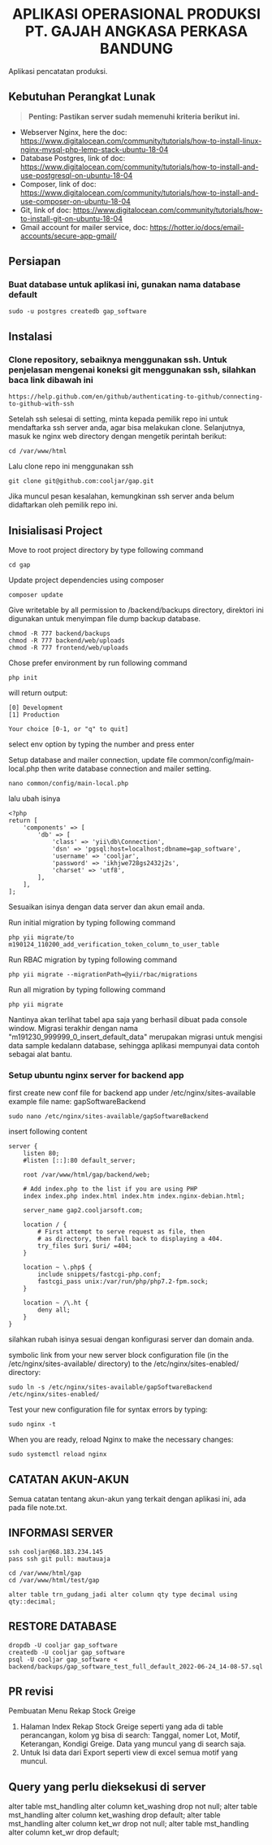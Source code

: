 <h1 align="center">
    APLIKASI OPERASIONAL PRODUKSI PT. GAJAH ANGKASA PERKASA BANDUNG
</h1>

<p>
Aplikasi pencatatan produksi.
</p>

Kebutuhan Perangkat Lunak
------------
> **Penting: Pastikan server sudah memenuhi kriteria berikut ini.**
- Webserver Nginx, here the doc: https://www.digitalocean.com/community/tutorials/how-to-install-linux-nginx-mysql-php-lemp-stack-ubuntu-18-04
- Database Postgres, link of doc: https://www.digitalocean.com/community/tutorials/how-to-install-and-use-postgresql-on-ubuntu-18-04
- Composer, link of doc: https://www.digitalocean.com/community/tutorials/how-to-install-and-use-composer-on-ubuntu-18-04
- Git, link of doc: https://www.digitalocean.com/community/tutorials/how-to-install-git-on-ubuntu-18-04
- Gmail account for mailer service, doc: https://hotter.io/docs/email-accounts/secure-app-gmail/

Persiapan
------------
### Buat database untuk aplikasi ini, gunakan nama database default
```
sudo -u postgres createdb gap_software
```

Instalasi
------------
### Clone repository, sebaiknya menggunakan ssh. Untuk penjelasan mengenai koneksi git menggunakan ssh, silahkan baca link dibawah ini
```
https://help.github.com/en/github/authenticating-to-github/connecting-to-github-with-ssh
```
Setelah ssh selesai di setting, minta kepada pemilik repo ini untuk mendaftarka ssh server anda, agar bisa melakukan clone.
Selanjutnya, masuk ke nginx web directory dengan mengetik perintah berikut:
```
cd /var/www/html
```

Lalu clone repo ini menggunakan ssh
```
git clone git@github.com:cooljar/gap.git
```
Jika muncul pesan kesalahan, kemungkinan ssh server anda belum didaftarkan oleh pemilik repo ini.

Inisialisasi Project
---
Move to root project directory by type following command
```
cd gap
```
Update project dependencies using composer
```
composer update
```
Give writetable by all permission to /backend/backups directory, direktori ini digunakan untuk menyimpan file dump backup database.
```
chmod -R 777 backend/backups
chmod -R 777 backend/web/uploads
chmod -R 777 frontend/web/uploads
```

Chose prefer environment by run following command
```
php init
```
will return output:
```
[0] Development
[1] Production
   
Your choice [0-1, or "q" to quit]
```
select env option by typing the number and press enter

Setup database  and mailer connection, update file common/config/main-local.php then write database connection and mailer setting.
```
nano common/config/main-local.php
```
lalu ubah isinya
```
<?php
return [
    'components' => [
        'db' => [
            'class' => 'yii\db\Connection',
            'dsn' => 'pgsql:host=localhost;dbname=gap_software',
            'username' => 'cooljar',
            'password' => 'ikhjwe728gs2432j2s',
            'charset' => 'utf8',
        ],
    ],
];
```
Sesuaikan isinya dengan data server dan akun email anda.

Run initial migration by typing following command
```
php yii migrate/to m190124_110200_add_verification_token_column_to_user_table
```

Run RBAC migration by typing following command
```
php yii migrate --migrationPath=@yii/rbac/migrations
```

Run all migration by typing following command
```
php yii migrate
```
Nantinya akan terlihat tabel apa saja yang berhasil dibuat pada console window. Migrasi terakhir dengan nama "m191230_999999_0_insert_default_data" merupakan migrasi untuk mengisi data sample kedalann database, sehingga aplikasi mempunyai data contoh sebagai alat bantu.

### Setup ubuntu nginx server for backend app
first create new conf file for backend app under /etc/nginx/sites-available
example file name: gapSoftwareBackend
```
sudo nano /etc/nginx/sites-available/gapSoftwareBackend
```
insert following content
```
server {
	listen 80;
	#listen [::]:80 default_server;

	root /var/www/html/gap/backend/web;

	# Add index.php to the list if you are using PHP
	index index.php index.html index.htm index.nginx-debian.html;

	server_name gap2.cooljarsoft.com;

	location / {
		# First attempt to serve request as file, then
		# as directory, then fall back to displaying a 404.
		try_files $uri $uri/ =404;
	}

	location ~ \.php$ {
        include snippets/fastcgi-php.conf;
        fastcgi_pass unix:/var/run/php/php7.2-fpm.sock;
    }

    location ~ /\.ht {
        deny all;
    }
}
```
silahkan rubah isinya sesuai dengan konfigurasi server dan domain anda.

symbolic link from your new server block configuration file (in the /etc/nginx/sites-available/ directory) to the /etc/nginx/sites-enabled/ directory:
```
sudo ln -s /etc/nginx/sites-available/gapSoftwareBackend /etc/nginx/sites-enabled/
```
Test your new configuration file for syntax errors by typing:
```
sudo nginx -t
```
When you are ready, reload Nginx to make the necessary changes:
```
sudo systemctl reload nginx
```

CATATAN AKUN-AKUN
-------------------
Semua catatan tentang akun-akun yang terkait dengan aplikasi ini, ada pada file note.txt.

INFORMASI SERVER
-------------------
```
ssh cooljar@68.183.234.145
pass ssh git pull: mautauaja

cd /var/www/html/gap
cd /var/www/html/test/gap

alter table trn_gudang_jadi alter column qty type decimal using qty::decimal;
```

RESTORE DATABASE
------------------------
```
dropdb -U cooljar gap_software
createdb -U cooljar gap_software
psql -U cooljar gap_software < backend/backups/gap_software_test_full_default_2022-06-24_14-08-57.sql
```

PR revisi
---------------------------
Pembuatan Menu Rekap Stock Greige

1. Halaman Index Rekap Stock Greige seperti yang ada di table perancangan, kolom yg bisa di search: Tanggal, nomer Lot, Motif, Keterangan, Kondigi Greige. Data yang muncul yang di search saja.
2. Untuk Isi data dari Export seperti view di excel semua motif yang muncul.

Query yang perlu dieksekusi di server
------------------------
alter table mst_handling alter column ket_washing drop not null;
alter table mst_handling alter column ket_washing drop default;
alter table mst_handling alter column ket_wr drop not null;
alter table mst_handling alter column ket_wr drop default;